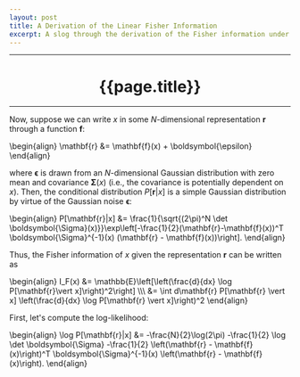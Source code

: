 ```yaml
---
layout: post
title: A Derivation of the Linear Fisher Information
excerpt: A slog through the derivation of the Fisher information under the assumption of Gaussian noise.
---
```

<hr class="rule-header-title-top">
<h1 align="center">{{page.title}}</h1>
<hr class="rule-header-title-bottom">

Now, suppose we can write $x$ in some $N$-dimensional representation $\mathbf{r}$ through a function $\mathbf{f}$:

\begin{align}
\mathbf{r} &= \mathbf{f}(x) + \boldsymbol{\epsilon}
\end{align}

where $\boldsymbol{\epsilon}$ is drawn from an $N$-dimensional Gaussian distribution with zero mean and covariance $\boldsymbol{\Sigma}(x)$ (i.e., the covariance is potentially dependent on $x$). Then, the conditional distribution $P[\mathbf{r}\vert x]$ is a simple Gaussian distribution by virtue of the Gaussian noise $\boldsymbol{\epsilon}$:

\begin{align}
P[\mathbf{r}|x] &= \frac{1}{\sqrt{(2\pi)^N \det \boldsymbol{\Sigma}(x)}}\exp\left[-\frac{1}{2}(\mathbf{r}-\mathbf{f}(x))^T \boldsymbol{\Sigma}^{-1}(x) (\mathbf{r} - \mathbf{f}(x))\right].
\end{align}

Thus, the Fisher information of $x$ given the representation $\mathbf{r}$ can be written as 

\begin{align}
I_F(x) &= \mathbb{E}\left[\left(\frac{d}{dx} \log P[\mathbf{r}\vert x]\right)^2\right] \\\\\\
&=  \int d\mathbf{r} P[\mathbf{r} \vert x] \left(\frac{d}{dx} \log P[\mathbf{r} \vert x]\right)^2
\end{align}

First, let's compute the log-likelihood:

\begin{align}
\log P[\mathbf{r}|x] &= -\frac{N}{2}\log(2\pi) -\frac{1}{2} \log \det \boldsymbol{\Sigma} -\frac{1}{2} \left(\mathbf{r} - \mathbf{f}(x)\right)^T \boldsymbol{\Sigma}^{-1}(x) \left(\mathbf{r} - \mathbf{f}(x)\right).
\end{align}